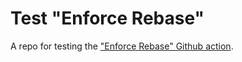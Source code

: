 # Test "Enforce Rebase"

A repo for testing the ["Enforce Rebase" Github action](https://github.com/jonahx/enforce-rebase/).
